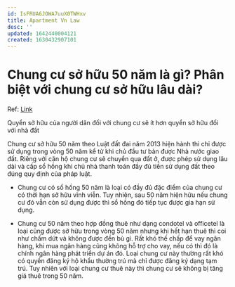 ```yaml
---
id: IsFRUA6JOWA7uuX0TWHxv
title: Apartment Vn Law
desc: ''
updated: 1642440004121
created: 1630432907101
---
```

# Chung cư sở hữu 50 năm là gì? Phân biệt với chung cư sở hữu lâu dài?

Ref: [Link](https://luatduonggia.vn/chung-cu-so-huu-50-nam-la-gi-phan-biet-voi-chung-cu-so-huu-lau-dai/)

Quyền sở hữu của người dân đối với chung cư sẽ ít hơn quyền sở hữu đối với nhà đất

Chung cư sở hữu 50 năm theo Luật đất đai năm 2013 hiện hành thì chỉ được sử dụng trong vòng 50 năm kể từ khi chủ đầu tư bàn được Nhà nước giao đất. Riêng với căn hộ chung cư sẽ chuyển qua đất ở, được phép sử dụng lâu dài và cấp sổ hồng khi chủ nhà thanh toán đầy đủ tiền sử dụng đất theo đúng quy định của pháp luật.

- Chung cư có sổ hồng 50 năm là loại có đầy đủ đặc điểm của chung cư có thời hạn sở hữu vĩnh viễn. Tuy nhiên, sau 50 năm hiện hữu nếu chung cư đó vẫn còn sử dụng được thì sổ hồng đó tiếp tục được gia hạn sử dụng.

- Chung cư 50 năm theo hợp đồng thuê như dạng condotel và officetel là loại cũng được sở hữu trong vòng 50 năm nhưng khi hết hạn thuê thì coi như chấm dứt và không được đền bù gì. Rất khó thế chấp để vay ngân hàng, khi mua ngân hàng cũng không hỗ trợ cho vay, nếu có thì đó là chính ngân hàng phát triển dự án đó. Loại chung cư này thường rất khó có quyền đăng ký hộ khẩu thường trú mà chỉ được đăng ký dạng tạm trú. Tuy nhiên với loại  chung cư thuê này thì chung cư sẽ không bị tăng giá thuê trong 50 năm.
